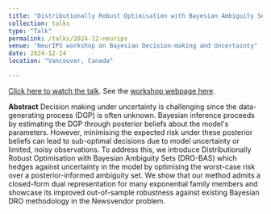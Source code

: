 ```yaml
---
title: "Distributionally Robust Optimisation with Bayesian Ambiguity Sets"
collection: talks
type: "Talk"
permalink: /talks/2024-12-neurips
venue: "NeurIPS workshop on Bayesian Decision-making and Uncertainty"
date: 2024-12-14
location: "Vancouver, Canada"

---
```


[Click here to watch the talk](https://nips.cc/virtual/2024/108450). See the [workshop webpage here](https://gp-seminar-series.github.io/neurips-2024/).

**Abstract** Decision making under uncertainty is challenging since the data-generating process (DGP) is often unknown. Bayesian inference proceeds by estimating the DGP through posterior beliefs about the model's parameters. However, minimising the expected risk under these posterior beliefs can lead to sub-optimal decisions due to model uncertainty or limited, noisy observations. To address this, we introduce Distributionally Robust Optimisation with Bayesian Ambiguity Sets (DRO-BAS) which hedges against uncertainty in the model by optimising the worst-case risk over a posterior-informed ambiguity set. We show that our method admits a closed-form dual representation for many exponential family members and showcase its improved out-of-sample robustness against existing Bayesian DRO methodology in the Newsvendor problem.
